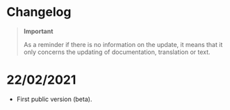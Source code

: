 # Changelog 

>**Important**
>
>As a reminder if there is no information on the update, it means that it only concerns the updating of documentation, translation or text.

# 22/02/2021
- First public version (beta).
